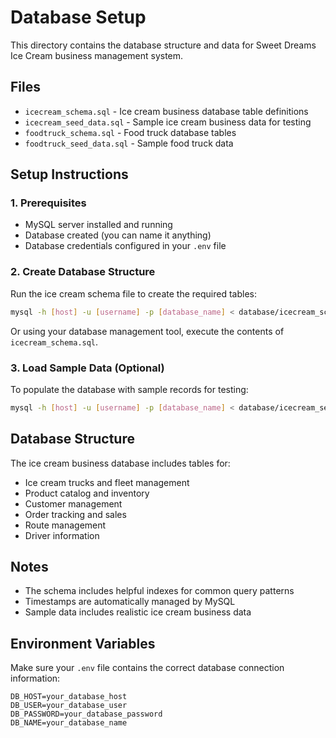 # Database Setup

This directory contains the database structure and data for Sweet Dreams Ice Cream business management system.

## Files

- `icecream_schema.sql` - Ice cream business database table definitions
- `icecream_seed_data.sql` - Sample ice cream business data for testing
- `foodtruck_schema.sql` - Food truck database tables
- `foodtruck_seed_data.sql` - Sample food truck data

## Setup Instructions

### 1. Prerequisites
- MySQL server installed and running
- Database created (you can name it anything)
- Database credentials configured in your `.env` file

### 2. Create Database Structure
Run the ice cream schema file to create the required tables:

```bash
mysql -h [host] -u [username] -p [database_name] < database/icecream_schema.sql
```

Or using your database management tool, execute the contents of `icecream_schema.sql`.

### 3. Load Sample Data (Optional)
To populate the database with sample records for testing:

```bash
mysql -h [host] -u [username] -p [database_name] < database/icecream_seed_data.sql
```

## Database Structure

The ice cream business database includes tables for:
- Ice cream trucks and fleet management
- Product catalog and inventory
- Customer management
- Order tracking and sales
- Route management
- Driver information

## Notes

- The schema includes helpful indexes for common query patterns
- Timestamps are automatically managed by MySQL
- Sample data includes realistic ice cream business data

## Environment Variables

Make sure your `.env` file contains the correct database connection information:

```
DB_HOST=your_database_host
DB_USER=your_database_user
DB_PASSWORD=your_database_password
DB_NAME=your_database_name
```